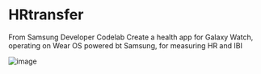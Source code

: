 # HRtransfer

From Samsung Developer Codelab
Create a health app for Galaxy Watch, operating on Wear OS powered bt Samsung, 
for measuring HR and IBI

![image](https://github.com/seunghyunie/HRtransfer/assets/163154418/37c66e96-d586-43be-9039-9daaf84b1fb0)
